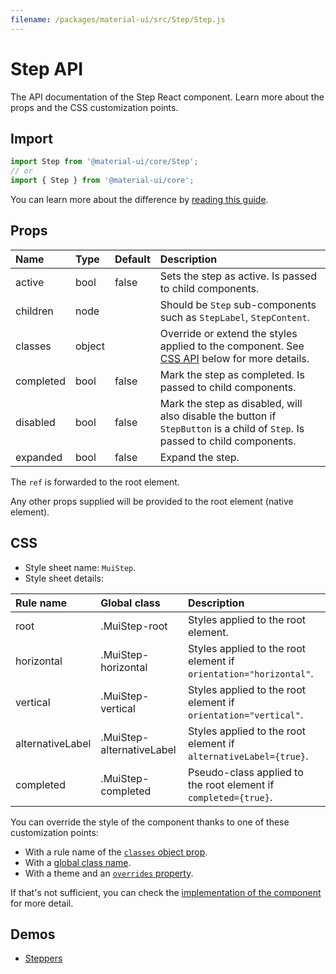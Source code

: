 ```yaml
---
filename: /packages/material-ui/src/Step/Step.js
---
```


<!--- This documentation is automatically generated, do not try to edit it. -->

# Step API

<p class="description">The API documentation of the Step React component. Learn more about the props and the CSS customization points.</p>

## Import

```js
import Step from '@material-ui/core/Step';
// or
import { Step } from '@material-ui/core';
```

You can learn more about the difference by [reading this guide](/guides/minimizing-bundle-size/).



## Props

| Name | Type | Default | Description |
|:-----|:-----|:--------|:------------|
| <span class="prop-name">active</span> | <span class="prop-type">bool</span> | <span class="prop-default">false</span> | Sets the step as active. Is passed to child components. |
| <span class="prop-name">children</span> | <span class="prop-type">node</span> |  | Should be `Step` sub-components such as `StepLabel`, `StepContent`. |
| <span class="prop-name">classes</span> | <span class="prop-type">object</span> |  | Override or extend the styles applied to the component. See [CSS API](#css) below for more details. |
| <span class="prop-name">completed</span> | <span class="prop-type">bool</span> | <span class="prop-default">false</span> | Mark the step as completed. Is passed to child components. |
| <span class="prop-name">disabled</span> | <span class="prop-type">bool</span> | <span class="prop-default">false</span> | Mark the step as disabled, will also disable the button if `StepButton` is a child of `Step`. Is passed to child components. |
| <span class="prop-name">expanded</span> | <span class="prop-type">bool</span> | <span class="prop-default">false</span> | Expand the step. |

The `ref` is forwarded to the root element.

Any other props supplied will be provided to the root element (native element).

## CSS

- Style sheet name: `MuiStep`.
- Style sheet details:

| Rule name | Global class | Description |
|:-----|:-------------|:------------|
| <span class="prop-name">root</span> | <span class="prop-name">.MuiStep-root</span> | Styles applied to the root element.
| <span class="prop-name">horizontal</span> | <span class="prop-name">.MuiStep-horizontal</span> | Styles applied to the root element if `orientation="horizontal"`.
| <span class="prop-name">vertical</span> | <span class="prop-name">.MuiStep-vertical</span> | Styles applied to the root element if `orientation="vertical"`.
| <span class="prop-name">alternativeLabel</span> | <span class="prop-name">.MuiStep-alternativeLabel</span> | Styles applied to the root element if `alternativeLabel={true}`.
| <span class="prop-name">completed</span> | <span class="prop-name">.MuiStep-completed</span> | Pseudo-class applied to the root element if `completed={true}`.

You can override the style of the component thanks to one of these customization points:

- With a rule name of the [`classes` object prop](/customization/components/#overriding-styles-with-classes).
- With a [global class name](/customization/components/#overriding-styles-with-global-class-names).
- With a theme and an [`overrides` property](/customization/globals/#css).

If that's not sufficient, you can check the [implementation of the component](https://github.com/mui-org/material-ui/blob/master/packages/material-ui/src/Step/Step.js) for more detail.

## Demos

- [Steppers](/components/steppers/)

